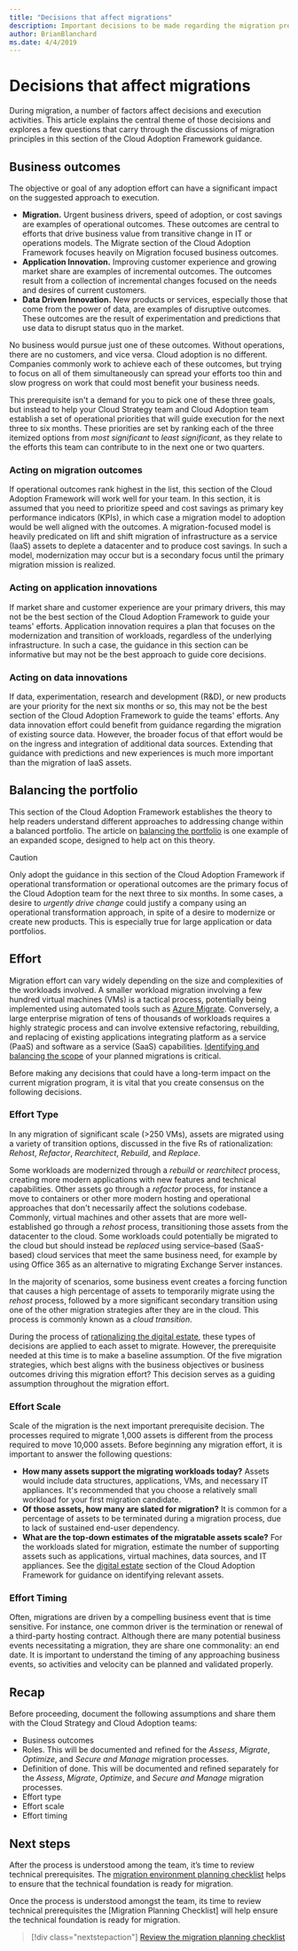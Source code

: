 ```yaml
---
title: "Decisions that affect migrations"
description: Important decisions to be made regarding the migration process
author: BrianBlanchard
ms.date: 4/4/2019
---
```


# Decisions that affect migrations

During migration, a number of factors affect decisions and execution activities. This article explains the central theme of those decisions and explores a few questions that carry through the discussions of migration principles in this section of the Cloud Adoption Framework guidance.

## Business outcomes

The objective or goal of any adoption effort can have a significant impact on the suggested approach to execution.

- **Migration.** Urgent business drivers, speed of adoption, or cost savings are examples of operational outcomes. These outcomes are central to efforts that drive business value from transitive change in IT or operations models. The Migrate section of the Cloud Adoption Framework focuses heavily on Migration focused business outcomes.
- **Application Innovation.** Improving customer experience and growing market share are examples of incremental outcomes. The outcomes result from a collection of incremental changes focused on the needs and desires of current customers.
- **Data Driven Innovation.** New products or services, especially those that come from the power of data, are examples of disruptive outcomes. These outcomes are the result of experimentation and predictions that use data to disrupt status quo in the market.

No business would pursue just one of these outcomes. Without operations, there are no customers, and vice versa. Cloud adoption is no different. Companies commonly work to achieve each of these outcomes, but trying to focus on all of them simultaneously can spread your efforts too thin and slow progress on work that could most benefit your business needs.

This prerequisite isn't a demand for you to pick one of these three goals, but instead to help your Cloud Strategy team and Cloud Adoption team establish a set of operational priorities that will guide execution for the next three to six months. These priorities are set by ranking each of the three itemized options from *most significant* to *least significant*, as they relate to the efforts this team can contribute to in the next one or two quarters.

### Acting on migration outcomes

If operational outcomes rank highest in the list, this section of the Cloud Adoption Framework will work well for your team. In this section, it is assumed that you need to prioritize speed and cost savings as primary key performance indicators (KPIs), in which case a migration model to adoption would be well aligned with the outcomes. A migration-focused model is heavily predicated on lift and shift migration of infrastructure as a service (IaaS) assets to deplete a datacenter and to produce cost savings. In such a model, modernization may occur but is a secondary focus until the primary migration mission is realized.

### Acting on application innovations

If market share and customer experience are your primary drivers, this may not be the best section of the Cloud Adoption Framework to guide your teams' efforts. Application innovation requires a plan that focuses on the modernization and transition of workloads, regardless of the underlying infrastructure. In such a case, the guidance in this section can be informative but may not be the best approach to guide core decisions.

### Acting on data innovations

If data, experimentation, research and development (R&D), or new products are your priority for the next six months or so, this may not be the best section of the Cloud Adoption Framework to guide the teams' efforts. Any data innovation effort could benefit from guidance regarding the migration of existing source data. However, the broader focus of that effort would be on the ingress and integration of additional data sources. Extending that guidance with predictions and new experiences is much more important than the migration of IaaS assets.

## Balancing the portfolio

This section of the Cloud Adoption Framework establishes the theory to help readers understand different approaches to addressing change within a balanced portfolio. The article on [balancing the portfolio](../../expanded-scope/balance-the-portfolio.md) is one example of an expanded scope, designed to help act on this theory.

> [!CAUTION]
> Only adopt the guidance in this section of the Cloud Adoption Framework if operational transformation or operational outcomes are the primary focus of the Cloud Adoption team for the next three to six months. In some cases, a desire to *urgently drive change* could justify a company using an operational transformation approach, in spite of a desire to modernize or create new products. This is especially true for large application or data portfolios.

## Effort

Migration effort can vary widely depending on the size and complexities of the workloads involved. A smaller workload migration involving a few hundred virtual machines (VMs) is a tactical process, potentially being implemented using automated tools such as [Azure Migrate](/azure/migrate/migrate-overview). Conversely, a large enterprise migration of tens of thousands of workloads requires a highly strategic process and can involve extensive refactoring, rebuilding, and replacing of existing applications integrating platform as a service (PaaS) and software as a service (SaaS) capabilities. [Identifying and balancing the scope](../../expanded-scope/balance-the-portfolio.md) of your planned migrations is critical.

Before making any decisions that could have a long-term impact on the current migration program, it is vital that you create consensus on the following decisions.

### Effort Type

In any migration of significant scale (>250 VMs), assets are migrated using a variety of transition options, discussed in the five Rs of rationalization: *Rehost*, *Refactor*, *Rearchitect*, *Rebuild*, and *Replace*.

Some workloads are modernized through a *rebuild* or *rearchitect* process, creating more modern applications with new features and technical capabilities. Other assets go through a *refactor* process, for instance a move to containers or other more modern hosting and operational approaches that don't necessarily affect the solutions codebase. Commonly, virtual machines and other assets that are more well-established go through a *rehost* process, transitioning those assets from the datacenter to the cloud. Some workloads could potentially be migrated to the cloud but should instead be *replaced* using service–based (SaaS-based) cloud services that meet the same business need, for example by using Office 365 as an alternative to migrating Exchange Server instances.

In the majority of scenarios, some business event creates a forcing function that causes a high percentage of assets to temporarily migrate using the *rehost* process, followed by a more significant secondary transition using one of the other migration strategies after they are in the cloud. This process is commonly known as a *cloud transition*.

During the process of [rationalizing the digital estate](../../../digital-estate/calculate.md), these types of decisions are applied to each asset to migrate. However, the prerequisite needed at this time is to make a baseline assumption. Of the five migration strategies, which best aligns with the business objectives or business outcomes driving this migration effort? This decision serves as a guiding assumption throughout the migration effort.

### Effort Scale

Scale of the migration is the next important prerequisite decision. The processes required to migrate 1,000 assets is different from the process required to move 10,000 assets. Before beginning any migration effort, it is important to answer the following questions:

- **How many assets support the migrating workloads today?** Assets would include data structures, applications, VMs, and necessary IT appliances. It's recommended that you choose a relatively small workload for your first migration candidate.
- **Of those assets, how many are slated for migration?** It is common for a percentage of assets to be terminated during a migration process, due to lack of sustained end-user dependency.
- **What are the top-down estimates of the migratable assets scale?** For the workloads slated for migration, estimate the number of supporting assets such as applications, virtual machines, data sources, and IT appliances. See the [digital estate](../../../digital-estate/overview.md) section of the Cloud Adoption Framework for guidance on identifying relevant assets.

### Effort Timing

Often, migrations are driven by a compelling business event that is time sensitive. For instance, one common driver is the termination or renewal of a third-party hosting contract. Although there are many potential business events necessitating a migration, they are share one commonality: an end date. It is important to understand the timing of any approaching business events, so activities and velocity can be planned and validated properly.

## Recap

Before proceeding, document the following assumptions and share them with the Cloud Strategy and Cloud Adoption teams:

- Business outcomes
- Roles. This will be documented and refined for the *Assess*, *Migrate*, *Optimize*, and *Secure and Manage* migration processes.
- Definition of done. This will be documented and refined separately for the *Assess*, *Migrate*, *Optimize*, and *Secure and Manage* migration processes.
- Effort type
- Effort scale
- Effort timing

## Next steps

After the process is understood among the team, it’s time to review technical prerequisites. The [migration environment planning checklist](./planning-checklist.md) helps to ensure that the technical foundation is ready for migration.

Once the process is understood amongst the team, its time to review technical prerequisites the [Migration Planning Checklist] will help ensure the technical foundation is ready for migration.

> [!div class="nextstepaction"]
> [Review the migration planning checklist](./planning-checklist.md)